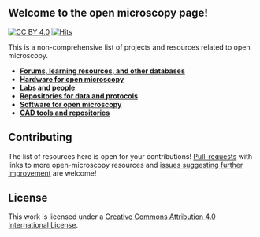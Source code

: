 ## Welcome to the open microscopy page!

[![CC BY 4.0][cc-by-shield]][cc-by]
[![Hits](https://hits.seeyoufarm.com/api/count/incr/badge.svg?url=https%3A%2F%2Fgithub.com%2FHohlbeinLab%2FOpenMicroscopy&count_bg=%2379C83D&title_bg=%23555555&icon=&icon_color=%23E7E7E7&title=hits&edge_flat=false)](https://hits.seeyoufarm.com)

This is a non-comprehensive list of projects and resources related to open microscopy.

* [**Forums, learning resources, and other databases**](/src/OM_Forums.md)
* [**Hardware for open microscopy**](/src/OM_Hardware.md)
* [**Labs and people**](/src/OM_labs.md)
* [**Repositories for data and protocols**](/src/OM_Repos.md)
* [**Software for open microscopy**](/src/OM_Software.md)
* [**CAD tools and repositories**](/src/OM_CAD_tools.md)

## Contributing
The list of resources here is open for your contributions! [Pull-requests](https://github.com/HohlbeinLab/OpenMicroscopy/pulls) with links to more open-microscopy resources and [issues suggesting further improvement](https://github.com/HohlbeinLab/OpenMicroscopy/issues) are welcome!


## License
This work is licensed under a
[Creative Commons Attribution 4.0 International License][cc-by].

[cc-by]: http://creativecommons.org/licenses/by/4.0/
[cc-by-image]: https://i.creativecommons.org/l/by/4.0/88x31.png
[cc-by-shield]: https://img.shields.io/badge/License-CC%20BY%204.0-lightgrey.svg
